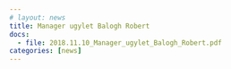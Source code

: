 ```yaml
---
# layout: news
title: Manager ugylet Balogh Robert
docs:
  - file: 2018.11.10_Manager_ugylet_Balogh_Robert.pdf
categories: [news]
---
```

